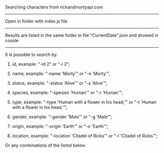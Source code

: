 Searching characters from rickandmortyapi.com
***
Open in folder with index.js file
***
Results are listed in the same folder in file "CurrentDate".json and showed in cosole
***
It is possible to search by:

1. id, example: "-id 2" or "-i 2";

2. name, example: "-name 'Morty'" or "-n 'Morty'";

3. status, example: "-status 'Alive'" or "-s 'Alive'";

4. species, example: "-spesies 'Human'" or "-r 'Human'";

5. type, example: "-type 'Human with a flower in his head;'" or "-t 'Human with a flower in his head;'";

6. gender, example: "-gender 'Male'" or "-g 'Male'";

7. origin, example: "-origin 'Earth'" or "-o 'Earth'";

8. location, example: "-location 'Citadel of Ricks'" or "-l 'Citadel of Ricks'";

Or any combinations of the listed below.                
